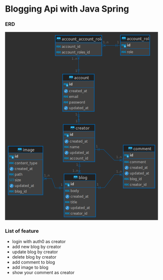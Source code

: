 # Blogging Api with Java Spring 

### ERD

![ER Diagram](spring_blogs_api.png)

### List of feature
- login with auth0 as creator
- add new blog by creator
- update blog by creator
- delete blog by creator
- add comment to blog
- add image to blog
- show your comment as creator